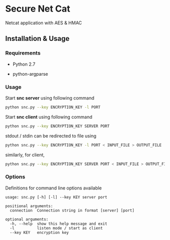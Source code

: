 # Secure Net Cat

Netcat application with AES & HMAC  <br/>

## Installation & Usage

### Requirements

- Python 2.7

- python-argparse 

### Usage

Start **snc server** using following command

```sh
python snc.py --key ENCRYPTION_KEY -l PORT  
```

Start **snc client** using following command

```sh
python snc.py --key ENCRYPTION_KEY SERVER PORT
```

stdout / stdin can be redirected to file using 

```sh
python snc.py --key ENCRYPTION_KEY -l PORT < INPUT_FILE > OUTPUT_FILE
```

similarly, for client, 

```sh
python snc.py --key ENCRYPTION_KEY SERVER PORT < INPUT_FILE > OUTPUT_FILE
```

### Options

Definitions for command line options available

```
usage: snc.py [-h] [-l] --key KEY server port

positional arguments:
  connection  Connection string in format [server] [port]

optional arguments:
  -h, --help  show this help message and exit
  -l          listen mode / start as client
  --key KEY   encryption key

```